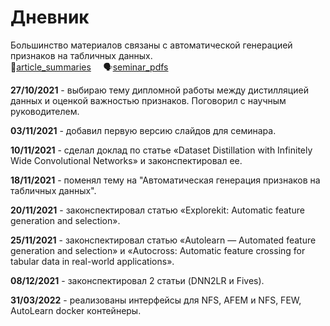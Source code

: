 # Дневник
Большинство материалов связаны с автоматической генерацией признаков на табличных данных.  
:memo:[article_summaries](papers.md) &nbsp;&nbsp;&nbsp; :speaking_head:[seminar_pdfs](https://github.com/MikhailKuz/msu_4course_diary/tree/master/seminar) &nbsp;&nbsp;&nbsp;  

**27/10/2021** - выбираю тему дипломной работы между дистилляцией данных и оценкой важностью признаков. Поговорил с научным руководителем.  

**03/11/2021** - добавил первую версию слайдов для семинара.

**10/11/2021** - сделал доклад по статье «Dataset Distillation with Infinitely Wide Convolutional Networks» и законспектировал ее.

**18/11/2021** - поменял тему на "Автоматическая генерация признаков на табличных данных".

**20/11/2021** - законспектировал статью «Explorekit: Automatic feature generation and selection».

**25/11/2021** - законспектировал статью «Autolearn — Automated feature generation and selection» и «Autocross: Automatic feature crossing for tabular data in real-world applications».

**08/12/2021** - законспектировал 2 статьи (DNN2LR и Fives).

**31/03/2022** - реализованы интерфейсы для NFS, AFEM и NFS, FEW, AutoLearn docker контейнеры.


